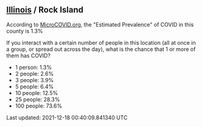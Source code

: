 
## [Illinois](/united-states/illinois) / Rock Island

According to [MicroCOVID.org](http://microcovid.org),
the "Estimated Prevalence" of COVID in this county is 1.3%

If you interact with a certain number of people in this location
(all at once in a group, or spread out across the day), what is the chance that
1 or more of them has COVID?

- 1 person: 1.3%
- 2 people: 2.6%
- 3 people: 3.9%
- 5 people: 6.4%
- 10 people: 12.5%
- 25 people: 28.3%
- 100 people: 73.6%

Last updated: 2021-12-18 00:40:09.841340 UTC
